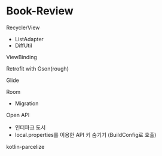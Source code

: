# Book-Review

RecyclerView
- ListAdapter
- DiffUtil

ViewBinding

Retrofit with Gson(rough)

Glide

Room
- Migration

Open API
- 인터파크 도서
- local.properties를 이용한 API 키 숨기기 (BuildConfig로 호출)

kotlin-parcelize
